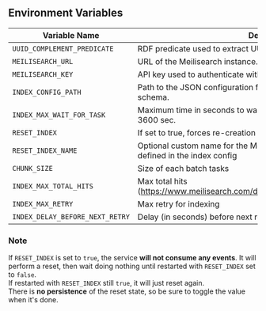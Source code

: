 
## Environment Variables

| Variable Name                     | Description                                                                                                        | Required | Example Value                            |
|-----------------------------------|--------------------------------------------------------------------------------------------------------------------|----------|------------------------------------------|
| `UUID_COMPLEMENT_PREDICATE`       | RDF predicate used to extract UUIDs from triples for indexing.                                                     | Yes      | `http://example.org/uuid`                |
| `MEILISEARCH_URL`                 | URL of the Meilisearch instance.                                                                                   | Yes      | `http://localhost:7700`                  |
| `MEILISEARCH_KEY`                 | API key used to authenticate with Meilisearch.                                                                     | Yes      | `masterKey`                              |
| `INDEX_CONFIG_PATH`               | Path to the JSON configuration file describing indexing rules and schema.                                          | Yes      | `/config/index_config.json`              |
| `INDEX_MAX_WAIT_FOR_TASK`         | Maximum time in seconds to wait for a meilisearch task. Default to 3600 sec.                                       | No       | `3600`                                   |
| `RESET_INDEX`                     | If set to true, forces re-creation of the Meilisearch index.                                                       | No       | `true`                                   |
| `RESET_INDEX_NAME`                | Optional custom name for the Meilisearch index to reset. It must be defined in the index config                    | No       | `custom_index_name`                      |
| `CHUNK_SIZE`                      | Size of each batch tasks                                                                                           | No       | `100`                                    |
| `INDEX_MAX_TOTAL_HITS`            | Max total hits (https://www.meilisearch.com/docs/reference/api/settings#pagination)                                | No       | `50000`                                  |
| `INDEX_MAX_RETRY`                 | Max retry for indexing                                                                                             | No       | `5`                                  |
| `INDEX_DELAY_BEFORE_NEXT_RETRY`   | Delay (in seconds) before next retry                                                                               | No       | `30`                                  |

### Note
If `RESET_INDEX` is set to `true`, the service **will not consume any events**.
It will perform a reset, then wait doing nothing until restarted with `RESET_INDEX` set to `false`.  
If restarted with `RESET_INDEX` still `true`, it will just reset again.  
There is **no persistence** of the reset state, so be sure to toggle the value when it's done.
